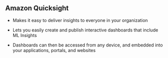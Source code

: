 ## Amazon Quicksight

- Makes it easy to deliver insights to everyone in your organization

- Lets you easily create and publish interactive dashboards that include ML Insights

- Dashboards can then be accessed from any device, and embedded into your applications, portals, and websites
